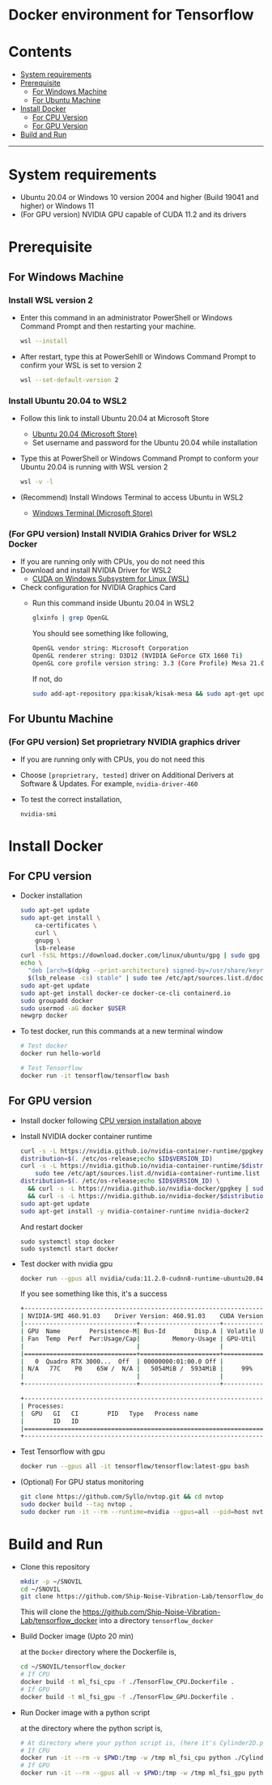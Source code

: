 # Docker environment for Tensorflow

# Contents
<!-- TOC generated with https://github.com/ekalinin/github-markdown-toc -->
<!--
 cat fls_model_standalone.md | ./gh-md-toc -
-->

* [System requirements](#System-requirements)
* [Prerequisite](#Prerequisite)
  * [For Windows Machine](#For-Windows-Machine)
  * [For Ubuntu Machine](#For-Ubuntu-Machine)
* [Install Docker](#Install-Docker)
  * [For CPU Version](#For-CPU-Version)
  * [For GPU Version](#For-GPU-Version)
* [Build and Run](#Build-and-Run)

***

# System requirements

- Ubuntu 20.04 or Windows 10 version 2004 and higher (Build 19041 and higher) or Windows 11
- (For GPU version) NVIDIA GPU capable of CUDA 11.2 and its drivers

# Prerequisite

## For Windows Machine

### Install WSL version 2

- Enter this command in an administrator PowerShell or Windows Command Prompt and then restarting your machine.

  ```bash
  wsl --install
  ```
- After restart, type this at PowerSehlll or Windows Command Prompt to confirm your WSL is set to version 2

  ```bash
  wsl --set-default-version 2
  ```
### Install Ubuntu 20.04 to WSL2

- Follow this link to install Ubuntu 20.04 at Microsoft Store
  - [Ubuntu 20.04 (Microsoft Store)](https://www.microsoft.com/store/productId/9N6SVWS3RX71)
  - Set username and password for the Ubuntu 20.04 while installation
- Type this at PowerShell or Windows Command Prompt to conform your Ubuntu 20.04 is running with WSL version 2

  ```bash
  wsl -v -l
  ```
- (Recommend) Install Windows Terminal to access Ubuntu in WSL2
  - [Windows Terminal (Microsoft Store)](https://www.microsoft.com/ko-kr/p/windows-terminal/9n0dx20hk701)

### (For GPU version) Install NVIDIA Grahics Driver for WSL2 Docker

- If you are running only with CPUs, you do not need this
- Download and install NVIDIA Driver for WSL2
  - [CUDA on Windows Subsystem for Linux (WSL)](https://developer.nvidia.com/cuda/wsl)
- Check configuration for NVIDIA Graphics Card
  - Run this command inside Ubuntu 20.04 in WSL2

    ```bash
    glxinfo | grep OpenGL
    ```

    You should see something like following,

    ```bash
    OpenGL vendor string: Microsoft Corporation
    OpenGL renderer string: D3D12 (NVIDIA GeForce GTX 1660 Ti)
    OpenGL core profile version string: 3.3 (Core Profile) Mesa 21.0.3 - kisak-mesa PPA
    ```
    If not, do

    ```bash
    sudo add-apt-repository ppa:kisak/kisak-mesa && sudo apt-get update && sudo apt dist-upgrade
    ```

## For Ubuntu Machine
### (For GPU version) Set proprietrary NVIDIA graphics driver
- If you are running only with CPUs, you do not need this
- Choose `[proprietrary, tested]` driver on Additional Derivers at Software & Updates. For example, `nvidia-driver-460`
- To test the correct installation,

  ```
  nvidia-smi
  ```

# Install Docker

## For CPU version

- Docker installation

  ```bash
  sudo apt-get update
  sudo apt-get install \
      ca-certificates \
      curl \
      gnupg \
      lsb-release
  curl -fsSL https://download.docker.com/linux/ubuntu/gpg | sudo gpg --dearmor -o /usr/share/keyrings/docker-archive-keyring.gpg
  echo \
    "deb [arch=$(dpkg --print-architecture) signed-by=/usr/share/keyrings/docker-archive-keyring.gpg] https://download.docker.com/linux/ubuntu \
    $(lsb_release -cs) stable" | sudo tee /etc/apt/sources.list.d/docker.list > /dev/null
  sudo apt-get update
  sudo apt-get install docker-ce docker-ce-cli containerd.io
  sudo groupadd docker
  sudo usermod -aG docker $USER
  newgrp docker

  ```

- To test docker, run this commands at a new terminal window

  ```bash
  # Test docker
  docker run hello-world

  # Test Tensorflow
  docker run -it tensorflow/tensorflow bash
  ```

## For GPU version

- Install docker following [CPU version installation above](https://github.com/Ship-Noise-Vibration-Lab/tensorflow_docker#for-cpu-version)

- Install NVIDIA docker container runtime

  ```bash
  curl -s -L https://nvidia.github.io/nvidia-container-runtime/gpgkey | sudo apt-key add -
  distribution=$(. /etc/os-release;echo $ID$VERSION_ID)
  curl -s -L https://nvidia.github.io/nvidia-container-runtime/$distribution/nvidia-container-runtime.list |\
      sudo tee /etc/apt/sources.list.d/nvidia-container-runtime.list
  distribution=$(. /etc/os-release;echo $ID$VERSION_ID) \
    && curl -s -L https://nvidia.github.io/nvidia-docker/gpgkey | sudo apt-key add - \
    && curl -s -L https://nvidia.github.io/nvidia-docker/$distribution/nvidia-docker.list | sudo tee /etc/apt/sources.list.d/nvidia-docker.list
  sudo apt-get update
  sudo apt-get install -y nvidia-container-runtime nvidia-docker2

  ```

  And restart docker

  ```
  sudo systemctl stop docker
  sudo systemctl start docker
  ```

- Test docker with nvidia gpu

  ```bash
  docker run --gpus all nvidia/cuda:11.2.0-cudnn8-runtime-ubuntu20.04 nvidia-smi
  ```

  If you see something like this, it's a success

  ```bash
  +-----------------------------------------------------------------------------+
  | NVIDIA-SMI 460.91.03    Driver Version: 460.91.03    CUDA Version: 11.2     |
  |-------------------------------+----------------------+----------------------+
  | GPU  Name        Persistence-M| Bus-Id        Disp.A | Volatile Uncorr. ECC |
  | Fan  Temp  Perf  Pwr:Usage/Cap|         Memory-Usage | GPU-Util  Compute M. |
  |                               |                      |               MIG M. |
  |===============================+======================+======================|
  |   0  Quadro RTX 3000...  Off  | 00000000:01:00.0 Off |                  N/A |
  | N/A   77C    P0    65W /  N/A |   5054MiB /  5934MiB |     99%      Default |
  |                               |                      |                  N/A |
  +-------------------------------+----------------------+----------------------+

  +-----------------------------------------------------------------------------+
  | Processes:                                                                  |
  |  GPU   GI   CI        PID   Type   Process name                  GPU Memory |
  |        ID   ID                                                   Usage      |
  |=============================================================================|
  +-----------------------------------------------------------------------------+
  ```

- Test Tensorflow with gpu

  ```bash
  docker run --gpus all -it tensorflow/tensorflow:latest-gpu bash
  ```

- (Optional) For GPU status monitoring

  ```bash
  git clone https://github.com/Syllo/nvtop.git && cd nvtop
  sudo docker build --tag nvtop .
  sudo docker run -it --rm --runtime=nvidia --gpus=all --pid=host nvtop
  ```

# Build and Run

- Clone this repository

  ```bash
  mkdir -p ~/SNOVIL
  cd ~/SNOVIL
  git clone https://github.com/Ship-Noise-Vibration-Lab/tensorflow_docker.git
  ```

  This will clone the https://github.com/Ship-Noise-Vibration-Lab/tensorflow_docker into a directory `tensorflow_docker`

- Build Docker image (Upto 20 min)

  at the `Docker` directory where the Dockerfile is,

  ```bash
  cd ~/SNOVIL/tensorflow_docker
  # If CPU
  docker build -t ml_fsi_cpu -f ./TensorFlow_CPU.Dockerfile .
  # If GPU
  docker build -t ml_fsi_gpu -f ./TensorFlow_GPU.Dockerfile .
  ```

- Run Docker image with a python script

  at the directory where the python script is,

  ```bash
  # At directory where your python script is, (here it's Cylinder2D.py for example)
  # If CPU
  docker run -it --rm -v $PWD:/tmp -w /tmp ml_fsi_cpu python ./Cylinder2D.py
  # If GPU
  docker run -it --rm --gpus all -v $PWD:/tmp -w /tmp ml_fsi_gpu python ./Cylinder2D.py
  ```

